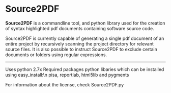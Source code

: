 Source2PDF
============

**Source2PDF** is a commandline tool, and python library used for the creation of syntax highlighted
pdf documents containing software source code.

Source2PDF is currently capable of generating a single pdf document of an entire project by recursively
scanning the project directory for relevant source files. It is also possible to instruct Source2PDF
to exclude certain documents or folders using regular expressions.

--------------

Uses python 2.7x
Required packages python libaries which can be installed
using easy_install:\n
pisa, reportlab, html5lib and pygments

For information about the license, check Source2PDF.py
